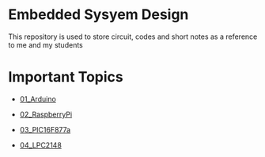 # Embedded Sysyem Design
This repository is used to store circuit, codes and short notes as a reference to me and my students

# Important Topics

- <p><a href="https://github.com/HoNtErBoT/Embedded-code/tree/main/00_Important%20Code/01_Arduino">01_Arduino</a></p>
- <p><a href="https://github.com/HoNtErBoT/Embedded-code/tree/main/00_Important%20Code/02_RaspberryPi">02_RaspberryPi</a></p>
- <p><a href="https://github.com/HoNtErBoT/Embedded-code/tree/main/00_Important%20Code/03_PIC16F877a">03_PIC16F877a</a></p>
- <p><a href="https://github.com/HoNtErBoT/Embedded-code/edit/main/00_Important%20Code/04_LPC2148">04_LPC2148</a></p>
